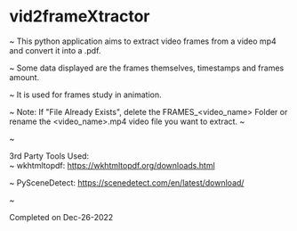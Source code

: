 # vid2frameXtractor
~ This python application aims to extract video frames from a video mp4 and convert it into a .pdf. 

~ Some data displayed are the frames themselves, timestamps and frames amount.  

~ It is used for frames study in animation. 

~ Note: If "File Already Exists", delete the FRAMES_<video_name> Folder or rename the <video_name>.mp4 video file you want to extract. ~ 

~

3rd Party Tools Used:   
~ wkhtmltopdf: https://wkhtmltopdf.org/downloads.html 

~ PySceneDetect: https://scenedetect.com/en/latest/download/

~

Completed on Dec-26-2022 
